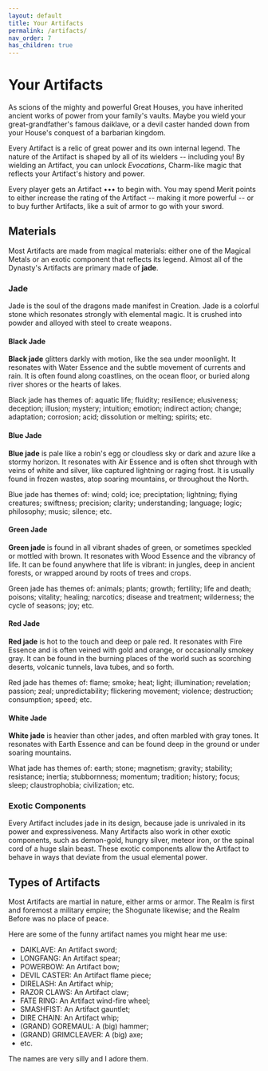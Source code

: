 ```yaml
---
layout: default
title: Your Artifacts
permalink: /artifacts/
nav_order: 7
has_children: true
---
```


# Your Artifacts

As scions of the mighty and powerful Great Houses, you have inherited ancient
works of power from your family's vaults. Maybe you wield your
great-grandfather's famous daiklave, or a devil caster handed down from your
House's conquest of a barbarian kingdom.

Every Artifact is a relic of great power and its own internal legend. The nature
of the Artifact is shaped by all of its wielders -- including you! By wielding
an Artifact, you can unlock _Evocations_, Charm-like magic that reflects your
Artifact's history and power.

Every player gets an Artifact ••• to begin with. You may spend Merit points to
either increase the rating of the Artifact -- making it more powerful -- or to
buy further Artifacts, like a suit of armor to go with your sword.

## Materials

Most Artifacts are made from magical materials: either one of the Magical Metals
or an exotic component that reflects its legend. Almost all of the Dynasty's
Artifacts are primary made of **jade**.

### Jade

Jade is the soul of the dragons made manifest in Creation. Jade is a colorful
stone which resonates strongly with elemental magic. It is crushed into powder
and alloyed with steel to create weapons.

#### Black Jade

**Black jade** glitters darkly with motion, like the sea under moonlight. It
resonates with Water Essence and the subtle movement of currents and rain. It is
often found along coastlines, on the ocean floor, or buried along river shores
or the hearts of lakes.

Black jade has themes of: aquatic life; fluidity; resilience; elusiveness;
deception; illusion; mystery; intuition; emotion; indirect action; change;
adaptation; corrosion; acid; dissolution or melting; spirits; etc.

#### Blue Jade

**Blue jade** is pale like a robin's egg or cloudless sky or dark and azure like
a stormy horizon. It resonates with Air Essence and is often shot through with
veins of white and silver, like captured lightning or raging frost. It is
usually found in frozen wastes, atop soaring mountains, or throughout the North.

Blue jade has themes of: wind; cold; ice; preciptation; lightning; flying
creatures; swiftness; precision; clarity; understanding; language; logic;
philosophy; music; silence; etc.

#### Green Jade

**Green jade** is found in all vibrant shades of green, or sometimes speckled
or mottled with brown. It resonates with Wood Essence and the vibrancy of life.
It can be found anywhere that life is vibrant: in jungles, deep in ancient
forests, or wrapped around by roots of trees and crops.

Green jade has themes of: animals; plants; growth; fertility; life and death;
poisons; vitality; healing; narcotics; disease and treatment; wilderness; the
cycle of seasons; joy; etc.

#### Red Jade

**Red jade** is hot to the touch and deep or pale red. It resonates with Fire
Essence and is often veined with gold and orange, or occasionally smokey gray.
It can be found in the burning places of the world such as scorching deserts,
volcanic tunnels, lava tubes, and so forth.

Red jade has themes of: flame; smoke; heat; light; illumination; revelation;
passion; zeal; unpredictability; flickering movement; violence; destruction;
consumption; speed; etc.

#### White Jade

**White jade** is heavier than other jades, and often marbled with gray tones.
It resonates with Earth Essence and can be found deep in the ground or under
soaring mountains.

What jade has themes of: earth; stone; magnetism; gravity; stability;
resistance; inertia; stubbornness; momentum; tradition; history; focus; sleep;
claustrophobia; civilization; etc.

### Exotic Components

Every Artifact includes jade in its design, because jade is unrivaled in its
power and expressiveness. Many Artifacts also work in other exotic components,
such as demon-gold, hungry silver, meteor iron, or the spinal cord of a huge
slain beast. These exotic components allow the Artifact to behave in ways that
deviate from the usual elemental power.

## Types of Artifacts

Most Artifacts are martial in nature, either arms or armor. The Realm is first
and foremost a military empire; the Shogunate likewise; and the Realm Before was
no place of peace.

Here are some of the funny artifact names you might hear me use:

- DAIKLAVE: An Artifact sword;
- LONGFANG: An Artifact spear;
- POWERBOW: An Artifact bow;
- DEVIL CASTER: An Artifact flame piece;
- DIRELASH: An Artifact whip;
- RAZOR CLAWS: An Artifact claw;
- FATE RING: An Artifact wind-fire wheel;
- SMASHFIST: An Artifact gauntlet;
- DIRE CHAIN: An Artifact whip;
- (GRAND) GOREMAUL: A (big) hammer;
- (GRAND) GRIMCLEAVER: A (big) axe;
- etc.

The names are very silly and I adore them.
